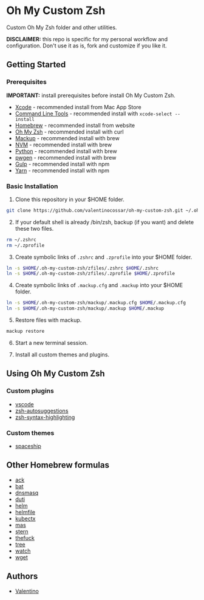 # Oh My Custom Zsh

Custom Oh My Zsh folder and other utilities.

**DISCLAIMER:** this repo is specific for my personal workflow and configuration. Don't use it as is, fork and customize if you like it.

## Getting Started

### Prerequisites

**IMPORTANT:** install prerequisites before install Oh My Custom Zsh.

- [Xcode](https://developer.apple.com/xcode) - recommended install from Mac App Store
- [Command Line Tools](https://developer.apple.com/xcode/features) - recommended install with `xcode-select --install`
- [Homebrew](https://brew.sh/index_it.html) - recommended install from website
- [Oh My Zsh](https://github.com/robbyrussell/oh-my-zsh) - recommended install with curl
- [Mackup](https://github.com/lra/mackup) - recommended install with brew
- [NVM](https://github.com/creationix/nvm) - recommended install with brew
- [Python](https://www.python.org) - recommended install with brew
- [pwgen](https://sourceforge.net/projects/pwgen) - recommended install with brew
- [Gulp](http://gulpjs.com) - recommended install with npm
- [Yarn](https://yarnpkg.com) - recommended install with npm

### Basic Installation

1. Clone this repository in your \$HOME folder.

```sh
git clone https://github.com/valentinocossar/oh-my-custom-zsh.git ~/.oh-my-custom-zsh
```

2. If your default shell is already /bin/zsh, backup (if you want) and delete these two files.

```sh
rm ~/.zshrc
rm ~/.zprofile
```

3. Create symbolic links of `.zshrc` and `.zprofile` into your \$HOME folder.

```sh
ln -s $HOME/.oh-my-custom-zsh/zfiles/.zshrc $HOME/.zshrc
ln -s $HOME/.oh-my-custom-zsh/zfiles/.zprofile $HOME/.zprofile
```

4. Create symbolic links of `.mackup.cfg` and `.mackup` into your \$HOME folder.

```sh
ln -s $HOME/.oh-my-custom-zsh/mackup/.mackup.cfg $HOME/.mackup.cfg
ln -s $HOME/.oh-my-custom-zsh/mackup/.mackup $HOME/.mackup
```

5. Restore files with mackup.

```sh
mackup restore
```

6. Start a new terminal session.

7. Install all custom themes and plugins.

## Using Oh My Custom Zsh

### Custom plugins

- [vscode](https://github.com/valentinocossar/vscode)
- [zsh-autosuggestions](https://github.com/zsh-users/zsh-autosuggestions)
- [zsh-syntax-highlighting](https://github.com/zsh-users/zsh-syntax-highlighting)

### Custom themes

- [spaceship](https://github.com/denysdovhan/spaceship-zsh-theme)

## Other Homebrew formulas

- [ack](https://beyondgrep.com)
- [bat](https://github.com/sharkdp/bat)
- [dnsmasq](http://www.thekelleys.org.uk/dnsmasq/docs/dnsmasq-man.html)
- [duti](https://github.com/moretension/duti)
- [helm](https://helm.sh)
- [helmfile](https://github.com/roboll/helmfile)
- [kubectx](https://github.com/ahmetb/kubectx)
- [mas](https://github.com/mas-cli/mas)
- [stern](https://github.com/wercker/stern)
- [thefuck](https://github.com/nvbn/thefuck)
- [tree](https://formulae.brew.sh/formula/tree)
- [watch](https://formulae.brew.sh/formula/watch)
- [wget](https://formulae.brew.sh/formula/wget)

## Authors

- [Valentino](https://github.com/valentinocossar)
